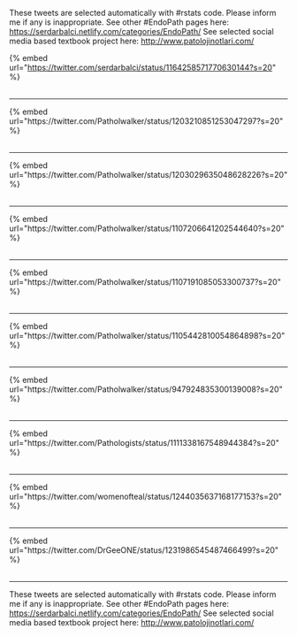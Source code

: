 

These tweets are selected automatically with #rstats code. Please inform me if any is inappropriate.
See other #EndoPath pages here: https://serdarbalci.netlify.com/categories/EndoPath/ 
See selected social media based textbook project here: http://www.patolojinotlari.com/

{% embed url="https://twitter.com/serdarbalci/status/1164258571770630144?s=20" %}<br>
<br>
<hr>
{% embed url="https://twitter.com/Patholwalker/status/1203210851253047297?s=20" %}<br>
<br>
<hr>
{% embed url="https://twitter.com/Patholwalker/status/1203029635048628226?s=20" %}<br>
<br>
<hr>
{% embed url="https://twitter.com/Patholwalker/status/1107206641202544640?s=20" %}<br>
<br>
<hr>
{% embed url="https://twitter.com/Patholwalker/status/1107191085053300737?s=20" %}<br>
<br>
<hr>
{% embed url="https://twitter.com/Patholwalker/status/1105442810054864898?s=20" %}<br>
<br>
<hr>
{% embed url="https://twitter.com/Patholwalker/status/947924835300139008?s=20" %}<br>
<br>
<hr>
{% embed url="https://twitter.com/Pathologists/status/1111338167548944384?s=20" %}<br>
<br>
<hr>
{% embed url="https://twitter.com/womenofteal/status/1244035637168177153?s=20" %}<br>
<br>
<hr>
{% embed url="https://twitter.com/DrGeeONE/status/1231986545487466499?s=20" %}<br>
<br>
<hr>


These tweets are selected automatically with #rstats code. Please inform me if any is inappropriate.
See other #EndoPath pages here: https://serdarbalci.netlify.com/categories/EndoPath/ 
See selected social media based textbook project here: http://www.patolojinotlari.com/

